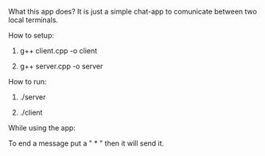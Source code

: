 What this app does? 
  It is just a simple chat-app to comunicate between two local terminals.

How to setup:

  1. g++ client.cpp -o client

  2. g++ server.cpp -o server

How to run:

  1. ./server

  2. ./client

While using the app:

  To end a message put a " * " then it will send it.
